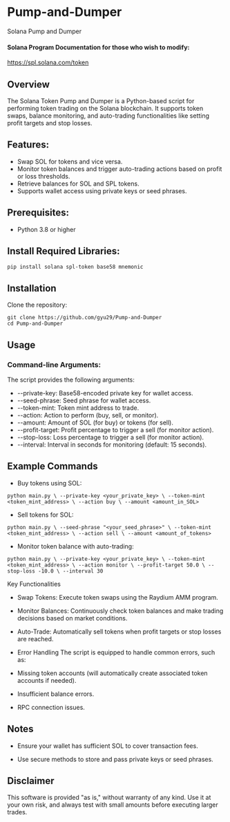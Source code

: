 # Pump-and-Dumper
Solana Pump and Dumper

#### Solana Program Documentation for those who wish to modify:  
https://spl.solana.com/token  

## Overview

The Solana Token Pump and Dumper is a Python-based script for performing token trading on the Solana blockchain. It supports token swaps, balance monitoring, and auto-trading functionalities like setting profit targets and stop losses.

## Features: 

* Swap SOL for tokens and vice versa.
* Monitor token balances and trigger auto-trading actions based on profit or loss thresholds.
* Retrieve balances for SOL and SPL tokens.
* Supports wallet access using private keys or seed phrases.

## Prerequisites:
* Python 3.8 or higher

## Install Required Libraries:
`pip install solana spl-token base58 mnemonic`

## Installation
Clone the repository:

`git clone https://github.com/gyu29/Pump-and-Dumper`  
`cd Pump-and-Dumper`  

## Usage

### Command-line Arguments:
The script provides the following arguments:

* --private-key: Base58-encoded private key for wallet access.
* --seed-phrase: Seed phrase for wallet access.
* --token-mint: Token mint address to trade.
* --action: Action to perform (buy, sell, or monitor).
* --amount: Amount of SOL (for buy) or tokens (for sell).
* --profit-target: Profit percentage to trigger a sell (for monitor action).
* --stop-loss: Loss percentage to trigger a sell (for monitor action).
* --interval: Interval in seconds for monitoring (default: 15 seconds).

## Example Commands

* Buy tokens using SOL:

`python main.py \
    --private-key <your_private_key> \
    --token-mint <token_mint_address> \
    --action buy \
    --amount <amount_in_SOL>`  

* Sell tokens for SOL:

`python main.py \
    --seed-phrase "<your_seed_phrase>" \
    --token-mint <token_mint_address> \
    --action sell \
    --amount <amount_of_tokens>`

* Monitor token balance with auto-trading:

`python main.py \
    --private-key <your_private_key> \
    --token-mint <token_mint_address> \
    --action monitor \
    --profit-target 50.0 \
    --stop-loss -10.0 \
    --interval 30`

Key Functionalities

* Swap Tokens:
Execute token swaps using the Raydium AMM program.

* Monitor Balances:
Continuously check token balances and make trading decisions based on market conditions.

* Auto-Trade:
Automatically sell tokens when profit targets or stop losses are reached.

* Error Handling
The script is equipped to handle common errors, such as:
* Missing token accounts (will automatically create associated token accounts if needed).
* Insufficient balance errors.
* RPC connection issues.

## Notes

* Ensure your wallet has sufficient SOL to cover transaction fees.

* Use secure methods to store and pass private keys or seed phrases.

## Disclaimer
This software is provided "as is," without warranty of any kind. Use it at your own risk, and always test with small amounts before executing larger trades.
